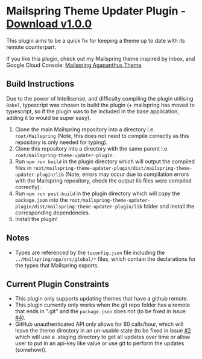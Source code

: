 # Mailspring Theme Updater Plugin - [Download v1.0.0](https://github.com/danieljimeneznz/mailspring-theme-updater-plugin/releases/download/v1.0.0/mailspring-theme-updater-plugin.zip)

This plugin aims to be a quick fix for keeping a theme up to date with its remote counterpart.

If you like this plugin, check out my Mailspring theme inspired by Inbox, and Google Cloud Console: [Mailspring Agapanthus Theme](https://github.com/danieljimeneznz/mailspring-agapanthus-theme)

## Build Instructions

Due to the power of Intellisense, and difficulty compiling the plugin utilising `Babel`, typescript was chosen to build the
plugin (+ mailspring has moved to typescript, so if the plugin was to be included in the base application, adding it to
would be super easy).

1. Clone the main Mailspring repository into a directory i.e. `root/Mailspring` (Note, this does not need to compile
   correctly as this repository is only needed for typing).
2. Clone this repository into a directory with the same parent i.e. `root/mailspring-theme-updater-plugin`.
3. Run `npm run build` in the plugin directory which will output the compiled files in
   `root/mailspring-theme-updater-plugin/dist/mailspring-theme-updater-plugin/lib` (Note, errors may occur due to compilation errors with the
   Mailspring repository, check the output lib files were compiled correctly).
4. Run `npm run post-build` in the plugin directory which will copy the `package.json` into the `root/mailspring-theme-updater-plugin/dist/mailspring-theme-updater-plugin/lib` folder
   and install the corresponding dependencies.
5. Install the plugin!

## Notes

- Types are referenced by the `tsconfig.json` file including the `../Mailspring/app/src/global/*` files, which contain the
  declarations for the types that Mailspring exports.
  
## Current Plugin Constraints
- This plugin only supports updating themes that have a github remote.
- This plugin currently only works when the git repo folder has a remote that ends in ".git" and the `package.json` does not (to be fixed in issue [#4](https://github.com/danieljimeneznz/mailspring-theme-updater-plugin/issues/4)).
- GitHub unauthenticated API only allows for 60 calls/hour, which will leave the theme directory in an un-usable state (to be fixed in issue [#2](https://github.com/danieljimeneznz/mailspring-theme-updater-plugin/issues/2) which will use a .staging directory to get all updates over time or allow user to put in an api-key like value or use git to perform the updates (somehow)).

